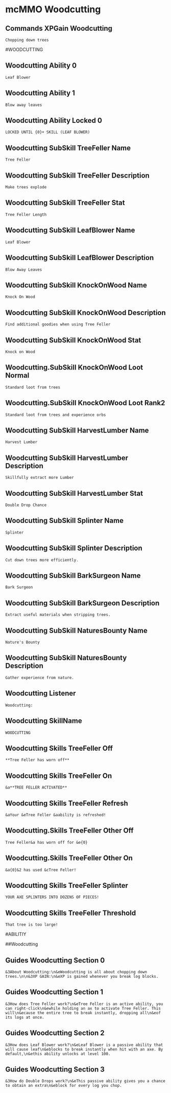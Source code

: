 # mcMMO Woodcutting

## Commands XPGain Woodcutting

```
Chopping down trees
```



#WOODCUTTING
## Woodcutting Ability 0

```
Leaf Blower
```

## Woodcutting Ability 1

```
Blow away leaves
```

## Woodcutting Ability Locked 0

```
LOCKED UNTIL {0}+ SKILL (LEAF BLOWER)
```

## Woodcutting SubSkill TreeFeller Name

```
Tree Feller
```

## Woodcutting SubSkill TreeFeller Description

```
Make trees explode
```

## Woodcutting SubSkill TreeFeller Stat

```
Tree Feller Length
```

## Woodcutting SubSkill LeafBlower Name

```
Leaf Blower
```

## Woodcutting SubSkill LeafBlower Description

```
Blow Away Leaves
```

## Woodcutting SubSkill KnockOnWood Name

```
Knock On Wood
```

## Woodcutting SubSkill KnockOnWood Description

```
Find additional goodies when using Tree Feller
```

## Woodcutting SubSkill KnockOnWood Stat

```
Knock on Wood
```

## Woodcutting.SubSkill KnockOnWood Loot Normal

```
Standard loot from trees
```

## Woodcutting.SubSkill KnockOnWood Loot Rank2

```
Standard loot from trees and experience orbs
```

## Woodcutting SubSkill HarvestLumber Name

```
Harvest Lumber
```

## Woodcutting SubSkill HarvestLumber Description

```
Skillfully extract more Lumber
```

## Woodcutting SubSkill HarvestLumber Stat

```
Double Drop Chance
```

## Woodcutting SubSkill Splinter Name

```
Splinter
```

## Woodcutting SubSkill Splinter Description

```
Cut down trees more efficiently.
```

## Woodcutting SubSkill BarkSurgeon Name

```
Bark Surgeon
```

## Woodcutting SubSkill BarkSurgeon Description

```
Extract useful materials when stripping trees.
```

## Woodcutting SubSkill NaturesBounty Name

```
Nature's Bounty
```

## Woodcutting SubSkill NaturesBounty Description

```
Gather experience from nature.
```

## Woodcutting Listener

```
Woodcutting:
```

## Woodcutting SkillName

```
WOODCUTTING
```

## Woodcutting Skills TreeFeller Off

```
**Tree Feller has worn off**
```

## Woodcutting Skills TreeFeller On

```
&a**TREE FELLER ACTIVATED**
```

## Woodcutting Skills TreeFeller Refresh

```
&aYour &eTree Feller &aability is refreshed!
```

## Woodcutting.Skills TreeFeller Other Off

```
Tree Feller&a has worn off for &e{0}
```

## Woodcutting.Skills TreeFeller Other On

```
&a{0}&2 has used &cTree Feller!
```

## Woodcutting Skills TreeFeller Splinter

```
YOUR AXE SPLINTERS INTO DOZENS OF PIECES!
```

## Woodcutting Skills TreeFeller Threshold

```
That tree is too large!
```

#ABILITIY


##Woodcutting
## Guides Woodcutting Section 0

```
&3About Woodcutting:\n&eWoodcutting is all about chopping down trees.\n\n&3XP GAIN:\n&eXP is gained whenever you break log blocks.
```

## Guides Woodcutting Section 1

```
&3How does Tree Feller work?\n&eTree Feller is an active ability, you can right-click\n&ewhile holding an ax to activate Tree Feller. This will\n&ecause the entire tree to break instantly, dropping all\n&eof its logs at once.
```

## Guides Woodcutting Section 2

```
&3How does Leaf Blower work?\n&eLeaf Blower is a passive ability that will cause leaf\n&eblocks to break instantly when hit with an axe. By default,\n&ethis ability unlocks at level 100.
```

## Guides Woodcutting Section 3

```
&3How do Double Drops work?\n&eThis passive ability gives you a chance to obtain an extra\n&eblock for every log you chop.
```
